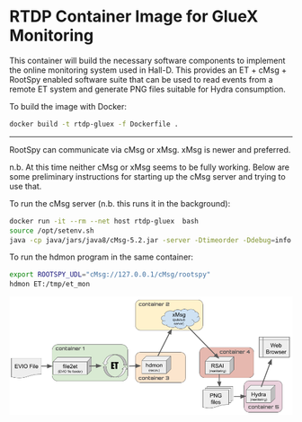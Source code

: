 # RTDP Container Image for GlueX Monitoring

This container will build the necessary software components to implement the online monitoring system used in Hall-D. This provides an ET + cMsg + RootSpy enabled software suite that can be used to read events from a remote ET system and generate PNG files suitable for Hydra consumption.

To build the image with Docker:

~~~bash
docker build -t rtdp-gluex -f Dockerfile .
~~~




<hr>

RootSpy can communicate via cMsg or xMsg. xMsg is newer and preferred. 

n.b. At this time neither cMsg or xMsg seems to be fully working. Below are some preliminary instructions for starting up the cMsg server and trying to use that.

To run the cMsg server (n.b. this runs it in the background):

~~~bash
docker run -it --rm --net host rtdp-gluex  bash
source /opt/setenv.sh 
java -cp java/jars/java8/cMsg-5.2.jar -server -Dtimeorder -Ddebug=info org/jlab/coda/cMsg/cMsgDomain/server/cMsgNameServer >& /dev/null &
~~~

To run the hdmon program in the same container:

~~~bash
export ROOTSPY_UDL="cMsg://127.0.0.1/cMsg/rootspy"
hdmon ET:/tmp/et_mon
~~~

![RTDP GlueX Diagram](RTDP_GlueX.png)